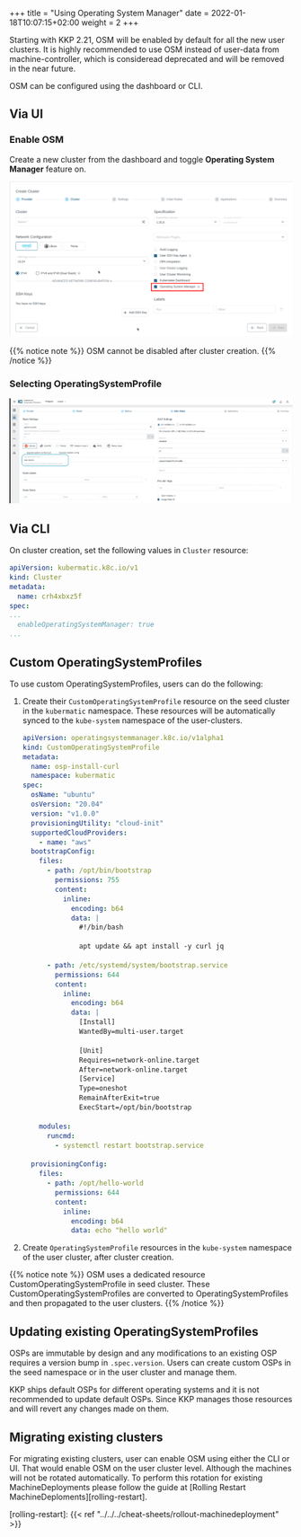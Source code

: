 +++
title = "Using Operating System Manager"
date = 2022-01-18T10:07:15+02:00
weight = 2
+++

Starting with KKP 2.21, OSM will be enabled by default for all the new user clusters. It is highly recommended to use OSM instead of user-data from machine-controller, which is consideread deprecated and will be removed in the near future.

OSM can be configured using the dashboard or CLI.

## Via UI

### Enable OSM

Create a new cluster from the dashboard and toggle **Operating System Manager** feature on.

![Enable OSM during cluster creation](osm-dashboard.png?classes=shadow,border "Enable OSM during cluster creation")

{{% notice note %}}
OSM cannot be disabled after cluster creation.
{{% /notice %}}

### Selecting OperatingSystemProfile

![Select OperatingSystemProfile](osm-select.png?classes=shadow,border "Select OperatingSystemProfile")

## Via CLI

On cluster creation, set the following values in `Cluster` resource:

```yaml
apiVersion: kubermatic.k8c.io/v1
kind: Cluster
metadata:
  name: crh4xbxz5f
spec:
...
  enableOperatingSystemManager: true
...
```

## Custom OperatingSystemProfiles

To use custom OperatingSystemProfiles, users can do the following:

1. Create their `CustomOperatingSystemProfile` resource on the seed cluster in the `kubermatic` namespace. These resources will be automatically synced to the `kube-system` namespace of the user-clusters.

    ```yaml
    apiVersion: operatingsystemmanager.k8c.io/v1alpha1
    kind: CustomOperatingSystemProfile
    metadata:
      name: osp-install-curl
      namespace: kubermatic
    spec:
      osName: "ubuntu"
      osVersion: "20.04"
      version: "v1.0.0"
      provisioningUtility: "cloud-init"
      supportedCloudProviders:
        - name: "aws"
      bootstrapConfig:
        files:
          - path: /opt/bin/bootstrap
            permissions: 755
            content:
              inline:
                encoding: b64
                data: |
                  #!/bin/bash

                  apt update && apt install -y curl jq

          - path: /etc/systemd/system/bootstrap.service
            permissions: 644
            content:
              inline:
                encoding: b64
                data: |
                  [Install]
                  WantedBy=multi-user.target

                  [Unit]
                  Requires=network-online.target
                  After=network-online.target
                  [Service]
                  Type=oneshot
                  RemainAfterExit=true
                  ExecStart=/opt/bin/bootstrap

        modules:
          runcmd:
            - systemctl restart bootstrap.service

      provisioningConfig:
        files:
          - path: /opt/hello-world
            permissions: 644
            content:
              inline:
                encoding: b64
                data: echo "hello world"
    ```

1. Create `OperatingSystemProfile` resources in the `kube-system` namespace of the user cluster, after cluster creation.

{{% notice note %}}
OSM uses a dedicated resource CustomOperatingSystemProfile in seed cluster. These CustomOperatingSystemProfiles are converted to OperatingSystemProfiles and then propagated to the user clusters.
{{% /notice %}}

## Updating existing OperatingSystemProfiles

OSPs are immutable by design and any modifications to an existing OSP requires a version bump in `.spec.version`. Users can create custom OSPs in the seed namespace or in the user cluster and manage them.

KKP ships default OSPs for different operating systems and it is not recommended to update default OSPs. Since KKP manages those resources and will revert any changes made on them.

## Migrating existing clusters

For migrating existing clusters, user can enable OSM using either the CLI or UI. That would enable OSM on the user cluster level. Although the machines will not be rotated automatically. To perform this rotation for existing MachineDeployments please follow the guide at [Rolling Restart MachineDeploments][rolling-restart].

[rolling-restart]: {{< ref "../../../cheat-sheets/rollout-machinedeployment" >}}

